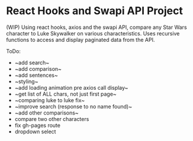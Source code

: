 # React Hooks and Swapi API Project

(WIP) Using react hooks, axios and the swapi API, compare any Star Wars character to Luke Skywalker on various characteristics. Uses recursive functions to access and display paginated data from the API.

ToDo:
- ~add search~
- ~add comparison~
- ~add sentences~
- ~styling~
- ~add loading animation pre axios call display~
- ~get list of ALL chars, not just first page~
- ~comparing luke to luke fix~
- ~improve search (response to no name found)~
- ~add other comparisons~
- compare two other characters
- fix gh-pages route
- dropdown select